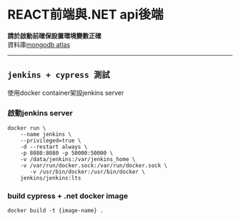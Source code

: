 # REACT前端與.NET api後端

**請於啟動前確保設置環境變數正確** \
資料庫[mongodb atlas](https://www.mongodb.com/)
____

## `jenkins + cypress 測試`
使用docker container架設jenkins server

### 啟動jenkins server
````
docker run \
    --name jenkins \
    --privileged=true \
    -d --restart always \
    -p 8080:8080 -p 50000:50000 \
    -v /data/jenkins:/var/jenkins_home \
    -v /var/run/docker.sock:/var/run/docker.sock \
       -v /usr/bin/docker:/usr/bin/docker \
    jenkins/jenkins:lts
````

### build cypress + .net docker image
````
docker build -t {image-name} .
````